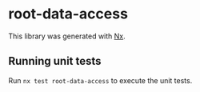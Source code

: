 # root-data-access

This library was generated with [Nx](https://nx.dev).

## Running unit tests

Run `nx test root-data-access` to execute the unit tests.
